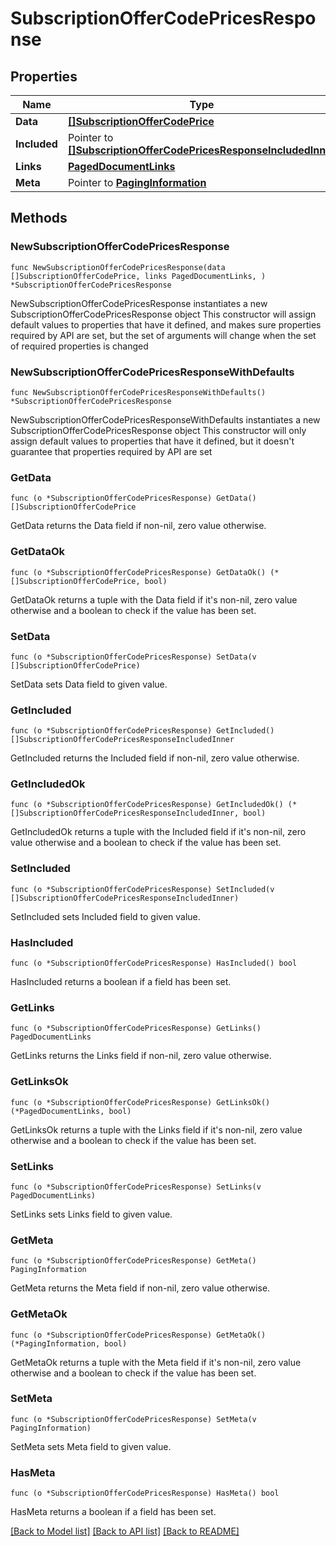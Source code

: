 # SubscriptionOfferCodePricesResponse

## Properties

Name | Type | Description | Notes
------------ | ------------- | ------------- | -------------
**Data** | [**[]SubscriptionOfferCodePrice**](SubscriptionOfferCodePrice.md) |  | 
**Included** | Pointer to [**[]SubscriptionOfferCodePricesResponseIncludedInner**](SubscriptionOfferCodePricesResponseIncludedInner.md) |  | [optional] 
**Links** | [**PagedDocumentLinks**](PagedDocumentLinks.md) |  | 
**Meta** | Pointer to [**PagingInformation**](PagingInformation.md) |  | [optional] 

## Methods

### NewSubscriptionOfferCodePricesResponse

`func NewSubscriptionOfferCodePricesResponse(data []SubscriptionOfferCodePrice, links PagedDocumentLinks, ) *SubscriptionOfferCodePricesResponse`

NewSubscriptionOfferCodePricesResponse instantiates a new SubscriptionOfferCodePricesResponse object
This constructor will assign default values to properties that have it defined,
and makes sure properties required by API are set, but the set of arguments
will change when the set of required properties is changed

### NewSubscriptionOfferCodePricesResponseWithDefaults

`func NewSubscriptionOfferCodePricesResponseWithDefaults() *SubscriptionOfferCodePricesResponse`

NewSubscriptionOfferCodePricesResponseWithDefaults instantiates a new SubscriptionOfferCodePricesResponse object
This constructor will only assign default values to properties that have it defined,
but it doesn't guarantee that properties required by API are set

### GetData

`func (o *SubscriptionOfferCodePricesResponse) GetData() []SubscriptionOfferCodePrice`

GetData returns the Data field if non-nil, zero value otherwise.

### GetDataOk

`func (o *SubscriptionOfferCodePricesResponse) GetDataOk() (*[]SubscriptionOfferCodePrice, bool)`

GetDataOk returns a tuple with the Data field if it's non-nil, zero value otherwise
and a boolean to check if the value has been set.

### SetData

`func (o *SubscriptionOfferCodePricesResponse) SetData(v []SubscriptionOfferCodePrice)`

SetData sets Data field to given value.


### GetIncluded

`func (o *SubscriptionOfferCodePricesResponse) GetIncluded() []SubscriptionOfferCodePricesResponseIncludedInner`

GetIncluded returns the Included field if non-nil, zero value otherwise.

### GetIncludedOk

`func (o *SubscriptionOfferCodePricesResponse) GetIncludedOk() (*[]SubscriptionOfferCodePricesResponseIncludedInner, bool)`

GetIncludedOk returns a tuple with the Included field if it's non-nil, zero value otherwise
and a boolean to check if the value has been set.

### SetIncluded

`func (o *SubscriptionOfferCodePricesResponse) SetIncluded(v []SubscriptionOfferCodePricesResponseIncludedInner)`

SetIncluded sets Included field to given value.

### HasIncluded

`func (o *SubscriptionOfferCodePricesResponse) HasIncluded() bool`

HasIncluded returns a boolean if a field has been set.

### GetLinks

`func (o *SubscriptionOfferCodePricesResponse) GetLinks() PagedDocumentLinks`

GetLinks returns the Links field if non-nil, zero value otherwise.

### GetLinksOk

`func (o *SubscriptionOfferCodePricesResponse) GetLinksOk() (*PagedDocumentLinks, bool)`

GetLinksOk returns a tuple with the Links field if it's non-nil, zero value otherwise
and a boolean to check if the value has been set.

### SetLinks

`func (o *SubscriptionOfferCodePricesResponse) SetLinks(v PagedDocumentLinks)`

SetLinks sets Links field to given value.


### GetMeta

`func (o *SubscriptionOfferCodePricesResponse) GetMeta() PagingInformation`

GetMeta returns the Meta field if non-nil, zero value otherwise.

### GetMetaOk

`func (o *SubscriptionOfferCodePricesResponse) GetMetaOk() (*PagingInformation, bool)`

GetMetaOk returns a tuple with the Meta field if it's non-nil, zero value otherwise
and a boolean to check if the value has been set.

### SetMeta

`func (o *SubscriptionOfferCodePricesResponse) SetMeta(v PagingInformation)`

SetMeta sets Meta field to given value.

### HasMeta

`func (o *SubscriptionOfferCodePricesResponse) HasMeta() bool`

HasMeta returns a boolean if a field has been set.


[[Back to Model list]](../README.md#documentation-for-models) [[Back to API list]](../README.md#documentation-for-api-endpoints) [[Back to README]](../README.md)


